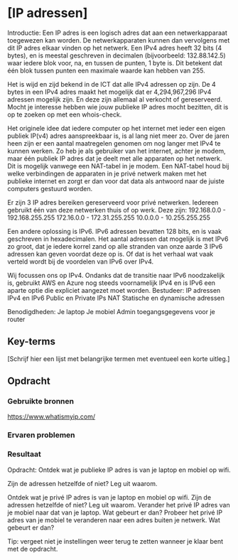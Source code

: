 # [IP adressen]

Introductie:
Een IP adres is een logisch adres dat aan een netwerkapparaat toegewezen kan worden. De netwerkapparaten kunnen dan vervolgens met dit IP adres elkaar vinden op het netwerk.
Een IPv4 adres heeft 32 bits (4 bytes), en is meestal geschreven in decimalen (bijvoorbeeld: 132.88.142.5) waar iedere blok voor, na, en tussen de punten, 1 byte is. Dit betekent dat één blok tussen punten een maximale waarde kan hebben van 255. 

Het is wijd en zijd bekend in de ICT dat alle IPv4 adressen op zijn. De 4 bytes in een IPv4 adres maakt het mogelijk dat er 4,294,967,296 IPv4 adressen mogelijk zijn. En deze zijn allemaal al verkocht of gereserveerd. Mocht je interesse hebben wie jouw publieke IP adres mocht bezitten, dit is op te zoeken op met een whois-check.

Het originele idee dat iedere computer op het internet met ieder een eigen publiek IP(v4) adres aanspreekbaar is, is al lang niet meer zo. Over de jaren heen zijn er een aantal maatregelen genomen om nog langer met IPv4 te kunnen werken. Zo heb je als gebruiker van het internet, achter je modem, maar één publiek IP adres dat je deelt met alle apparaten op het netwerk. Dit is mogelijk vanwege een NAT-tabel in je modem. Een NAT-tabel houd bij welke verbindingen de apparaten in je privé netwerk maken met het publieke internet en zorgt er dan voor dat data als antwoord naar de juiste computers gestuurd worden.

Er zijn 3 IP adres bereiken gereserveerd voor privé netwerken. Iedereen gebruikt één van deze netwerken thuis of op werk. Deze zijn:
192.168.0.0 - 192.168.255.255
172.16.0.0 - 172.31.255.255
10.0.0.0 - 10.255.255.255

Een andere oplossing is IPv6. IPv6 adressen bevatten 128 bits, en is vaak geschreven in hexadecimalen. Het aantal adressen dat mogelijk is met IPv6 zo groot, dat je iedere korrel zand op alle stranden van onze aarde 3 IPv6 adressen kan geven voordat deze op is. Of dat is het verhaal wat vaak verteld wordt bij de voordelen van IPv6 over IPv4.

Wij focussen ons op IPv4. Ondanks dat de transitie naar IPv6 noodzakelijk is, gebruikt AWS en Azure nog steeds voornamelijk IPv4 en is IPv6 een aparte optie die expliciet aangezet moet worden.
Bestudeer:
IP adressen
IPv4 en IPv6
Public en Private IPs
NAT
Statische en dynamische adressen

Benodigdheden:
Je laptop
Je mobiel
Admin toegangsgegevens voor je router

## Key-terms
[Schrijf hier een lijst met belangrijke termen met eventueel een korte uitleg.]

## Opdracht
### Gebruikte bronnen
https://www.whatismyip.com/

### Ervaren problemen


### Resultaat

Opdracht:
Ontdek wat je publieke IP adres is van je laptop en mobiel op wifi.

Zijn de adressen hetzelfde of niet? Leg uit waarom.

Ontdek wat je privé IP adres is van je laptop en mobiel op wifi.
Zijn de adressen hetzelfde of niet? Leg uit waarom.
Verander het privé IP adres van je mobiel naar dat van je laptop. Wat gebeurt er dan?
Probeer het privé IP adres van je mobiel te veranderen naar een adres buiten je netwerk. Wat gebeurt er dan?

Tip: vergeet niet je instellingen weer terug te zetten wanneer je klaar bent met de opdracht.

